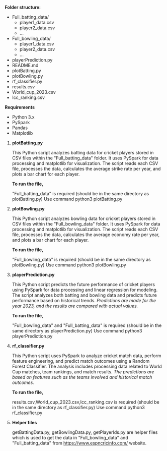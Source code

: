 **Folder structure:**
- Full_batting_data/
  - player1_data.csv
  - player2_data.csv
  - ...
- Full_bowling_data/
  - player1_data.csv
  - player2_data.csv
  - ...
- playerPrediction.py
- README.md
- plotBatting.py
- plotBowling.py
- rf_classifier.py
- results.csv
- World_cup_2023.csv
- Icc_ranking.csv

**Requirements**
- Python 3.x
- PySpark
- Pandas
- Matplotlib



1. **plotBatting.py**

    This Python script analyzes batting data for cricket players stored in CSV files within the "Full_batting_data" folder. It uses PySpark for data processing and matplotlib for visualization. The script reads each CSV file, processes the data, calculates the average strike rate per year, and plots a bar chart for each player.

    **To run the file,**

    "Full_batting_data" is required (should be in the same directory as plotBatting.py)
    Use command python3 plotBatting.py

2. **plotBowling.py**

    This Python script analyzes bowling data for cricket players stored in CSV files within the "Full_bowling_data" folder. It uses PySpark for data processing and matplotlib for visualization. The script reads each CSV file, processes the data, calculates the average economy rate per year, and plots a bar chart for each player.

    **To run the file,**

    "Full_bowling_data" is required (should be in the same directory as plotBowling.py)
    Use command python3 plotBowling.py

3. **playerPrediction.py**

    This Python script predicts the future performance of cricket players using PySpark for data processing and linear regression for modeling. The script analyzes both batting and bowling data and predicts future performance based on historical trends. *Predictions are made for the year 2023, and the results are compared with actual values.*

    **To run the file,**

    "Full_bowling_data" and "Full_batting_data" is required (should be in the same directory as playerPrediction.py)
    Use command python3 playerPrediction.py

4. **rf_classifier.py**

    This Python script uses PySpark to analyze cricket match data, perform feature engineering, and predict match outcomes using a Random Forest Classifier. The analysis includes processing data related to World Cup matches, team rankings, and match results. *The predictions are based on features such as the teams involved and historical match outcomes.*

    **To run the file,**

    results.csv,World_cup_2023.csv,Icc_ranking.csv is required (should be in the same directory as rf_classifier.py)
    Use command python3 rf_classifier.py


5. **Helper files**

   getBattingData.py, getBowlingData.py, getPlayerIds.py are helper files which is used to get the data in "Full_bowling_data" and "Full_batting_data" from https://www.espncricinfo.com/ website.



